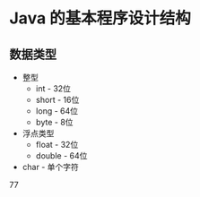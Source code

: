 # Java 的基本程序设计结构

## 数据类型
- 整型
  - int - 32位
  - short - 16位
  - long - 64位
  - byte - 8位
- 浮点类型
  - float - 32位
  - double - 64位
- char - 单个字符

77
